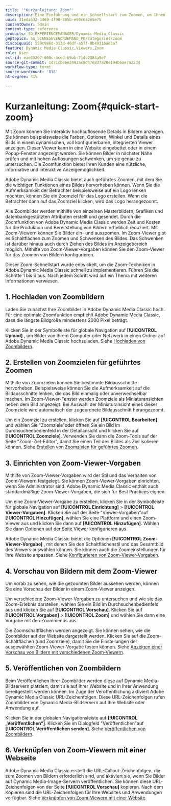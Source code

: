 ```yaml
---
title: '"Kurzanleitung: Zoom"'
description: Eine Einführung und ein Schnellstart zum Zoomen, um Ihnen den schnellen Einstieg zu ermöglichen.
uuid: 31eda632-3469-4f90-885b-e90c6a2e5e75
contentOwner: admin
content-type: reference
products: SG_EXPERIENCEMANAGER/Dynamic-Media-Classic
geptopics: SG_SCENESEVENONDEMAND_PK/categories/zoom
discoiquuid: 559c986d-313d-46df-a5ff-0b49316ad3a7
feature: Dynamic Media Classic,Viewers,Zoom
role: User
exl-id: eae35207-000c-4ced-b9ab-714c2384a9e7
source-git-commit: 1d71cbe6e2493ac8d47e837a20e194b6ae7a22d4
workflow-type: tm+mt
source-wordcount: '818'
ht-degree: 41%

---
```


# Kurzanleitung: Zoom{#quick-start-zoom}

Mit Zoom können Sie interaktiv hochauflösende Details in Bildern anzeigen. Sie können beispielsweise die Farben, Optionen, Winkel und Details eines Bilds in einem dynamischen, voll konfigurierbaren, integrierten Viewer anzeigen. Dieser Viewer kann in eine Website eingebettet oder in einem Popup-Fenster angezeigt werden. Sie können Bilder in nächster Nähe prüfen und mit hohen Auflösungen schwenken, um sie genau zu untersuchen. Die Zoomfunktion bietet Ihren Kunden eine nützliche, informative und interaktive Anzeigemöglichkeit.

Adobe Dynamic Media Classic bietet auch geführtes Zoomen, mit dem Sie die wichtigen Funktionen eines Bildes hervorheben können. Wenn Sie die Aufmerksamkeit der Betrachter beispielsweise auf ein Logo lenken möchten, können Sie ein Zoomziel für das Logo erstellen. Wenn die Betrachter dann auf das Zoomziel klicken, wird das Logo herangezoomt.

Alle Zoombilder werden mithilfe von einzelnen Masterbildern, Grafiken und datenbankgestützten Attributen erstellt und gesendet. Durch die Zoomfunktion von Adobe Dynamic Media Classic werden Zeit und Kosten für die Produktion und Bereitstellung von Bildern erheblich reduziert. Mit Zoom-Viewern können Sie Bilder ein- und auszoomen. Im Zoom-Viewer gibt es Schaltflächen zum Zoomen und Schwenken des Bildes. Das Schwenken ist darüber hinaus auch durch Ziehen des Bildes im Anzeigebereich möglich. Mithilfe von Zoom-Viewer-Vorgaben können Sie den Zoom-Viewer für das Zoomen von Bildern konfigurieren.

Dieser Zoom-Schnellstart wurde entwickelt, um die Zoom-Techniken in Adobe Dynamic Media Classic schnell zu implementieren. Führen Sie die Schritte 1 bis 6 aus. Nach jedem Schritt wird auf ein Thema mit weiteren Informationen verwiesen.

## 1. Hochladen von Zoombildern

Laden Sie zunächst Ihre Zoombilder in Adobe Dynamic Media Classic hoch. Für eine optimale Zoomfunktion empfiehlt Adobe Dynamic Media Classic, dass die längste Bildgröße mindestens 2000 Pixel beträgt.

Klicken Sie in der Symbolleiste für globale Navigation auf **[!UICONTROL Upload]** , um Bilder von Ihrem Computer oder Netzwerk in einen Ordner auf Adobe Dynamic Media Classic hochzuladen. Siehe [Hochladen von Zoombildern](uploading-zoom-images.md#uploading_zoom_images).

## 2. Erstellen von Zoomzielen für geführtes Zoomen

Mithilfe von Zoomzielen können Sie bestimmte Bildausschnitte hervorheben. Beispielsweise können Sie die Aufmerksamkeit auf die Bildausschnitte lenken, die das Bild einmalig oder unverwechselbar machen. Im Zoom-Viewer-Fenster werden Zoomziele als Miniaturansichten neben dem Bild angezeigt. Bei Auswahl der Miniaturansicht eines dieser Zoomziele wird automatisch der zugeordnete Bildausschnitt herangezoomt.

Um ein Zoomziel zu erstellen, klicken Sie auf **[!UICONTROL Bearbeiten]** und wählen Sie &quot;Zoomziele&quot;oder öffnen Sie ein Bild im Durchsuchenbedienfeld in der Detailansicht und klicken Sie auf **[!UICONTROL Zoomziele]**. Verwenden Sie dann die Zoom-Tools auf der Seite &quot;Zoom-Ziel-Editor&quot;, damit Sie einen Teil des Bildes als Ziel isolieren können. Siehe [Erstellen von Zoomzielen für geführtes Zoomen](creating-zoom-targets-guided-zoom.md#creating_zoom_targets_for_guided_zoom).

## 3. Einrichten von Zoom-Viewer-Vorgaben

Mithilfe von Zoom-Viewer-Vorgaben wird der Stil und das Verhalten von Zoom-Viewern festgelegt. Sie können Zoom-Viewer-Vorgaben einrichten, wenn Sie Administrator sind. Adobe Dynamic Media Classic enthält auch standardmäßige Zoom-Viewer-Vorgaben, die sich für Best Practices eignen.

Um eine Zoom-Viewer-Vorgabe zu erstellen, klicken Sie in der Symbolleiste für globale Navigation auf **[!UICONTROL Einrichtung]** > **[!UICONTROL Viewer-Vorgaben]**. Klicken Sie auf der Seite &quot;Viewer-Vorgaben&quot;auf **[!UICONTROL Hinzufügen]**, wählen Sie eine Plattform und einen Zoom-Viewer aus und klicken Sie dann auf **[!UICONTROL Hinzufügen]**. Wählen Sie dann Optionen auf der Seite Viewer konfigurieren aus.

Adobe Dynamic Media Classic bietet die Optionen **[!UICONTROL Zoom-Viewer-Vorgabe]** , mit denen Sie den Schaltflächenstil und das Gesamtbild des Viewers auswählen können. Sie können auch die Zoomeinstellungen für Ihre Website anpassen. Siehe [Konfigurieren von Zoom-Viewer-Vorgaben](setting-zoom-viewer-presets.md#setting_up_zoom_viewer_presets).

## 4. Vorschau von Bildern mit dem Zoom-Viewer

Um vorab zu sehen, wie die gezoomten Bilder aussehen werden, können Sie eine Vorschau der Bilder in einem Zoom-Viewer anzeigen.

Um verschiedene Zoom-Viewer-Vorgaben zu untersuchen und wie sie das Zoom-Erlebnis darstellen, wählen Sie ein Bild im Durchsuchenbedienfeld aus und klicken Sie auf **[!UICONTROL Vorschau]**. Klicken Sie auf **[!UICONTROL Vorgaben]** > **[!UICONTROL Zoom]** und wählen Sie dann eine Vorgabe mit den Zoommenüs aus.

Die Zoomschaltflächen werden angezeigt. Sie können sehen, wie die Zoombilder auf der Website dargestellt werden. Klicken Sie auf die Zoom-Schaltflächen (und Zoomziele), damit Sie die Einstellungen der ausgewählten Zoom-Viewer-Vorgabe testen können. Siehe [Anzeigen einer Vorschau von Bildern mit verschiedenen Zoom-Viewern](previewing-image-assets-different-zoom.md#previewing_image_assets_with_different_zoom_viewers).

## 5. Veröffentlichen von Zoombildern

Beim Veröffentlichen Ihrer Zoombilder werden diese auf Dynamic Media-Bildservern platziert, damit sie auf Ihrer Website und in Ihrer Anwendung bereitgestellt werden können. Im Zuge der Veröffentlichung aktiviert Adobe Dynamic Media Classic URL-Zeichenfolgen. Diese URL-Zeichenfolgen rufen Zoombilder von Dynamic Media-Bildservern auf Ihre Website oder Anwendung auf.

Klicken Sie in der globalen Navigationsleiste auf **[!UICONTROL „Veröffentlichen“]**. Klicken Sie im Dialogfeld &quot;Veröffentlichen&quot;auf **[!UICONTROL Veröffentlichen senden]**. Siehe [Veröffentlichen von Zoombildern](publishing-zoom-images.md#publishing_zoom_images).

## 6. Verknüpfen von Zoom-Viewern mit einer Webseite

Adobe Dynamic Media Classic erstellt die URL-Callout-Zeichenfolgen, die zum Zoomen von Bildern erforderlich sind, und aktiviert sie, wenn Sie Bilder auf Dynamic Media-Image-Servern veröffentlichen. Sie können diese URL-Zeichenfolgen von der Seite **[!UICONTROL Vorschau]** kopieren. Nach dem Kopieren sind die URL-Zeichenfolgen für Ihre Websites und Anwendungen verfügbar. Siehe [Verknüpfen von Zoom-Viewern mit einer Website](linking-zoom-viewers-web-pages.md#linking_zoom_viewers_to_your_web_pages).
